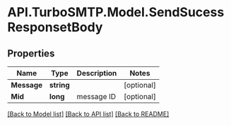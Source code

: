 # API.TurboSMTP.Model.SendSucessResponsetBody

## Properties

Name | Type | Description | Notes
------------ | ------------- | ------------- | -------------
**Message** | **string** |  | [optional] 
**Mid** | **long** | message ID | [optional] 

[[Back to Model list]](../README.md#documentation-for-models) [[Back to API list]](../README.md#documentation-for-api-endpoints) [[Back to README]](../README.md)

